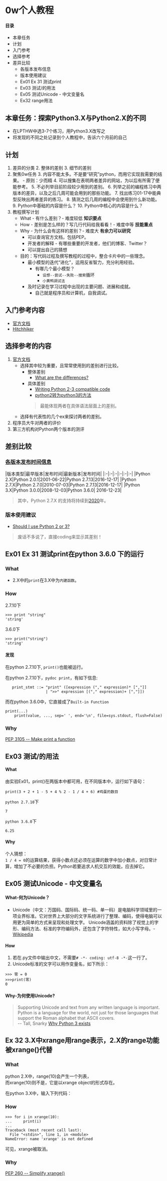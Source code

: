 # 0w个人教程

#### 目录

- 本章任务
- 计划
- 入门参考
- 选择参考
- 差异比较
	- 各版本发布信息
	- 版本使用建议
	- Ex01 Ex 31 测试print
	- Ex03 测试/的用法
	- Ex05 测试Unicode - 中文变量名
	- Ex32 range用法

## 本章任务：探索Python3.X与Python2.X的不同

- 在LPTHW中选3-7个练习，用Python3.X改写之
- 将发现的不同之处记录到个人教程中，告诉六个月前的自己


## 计划

1. 差异的分类
	2. 整体的差别
	3. 细节的差别
2. 聚焦0w任务
	3. 内容不能太多。不是要“研究”python，而用它实现我需要的结果。
		- 原则：少而精
	4. 可以搜集在表明两者差异的网站，为以后有所需了便能参考。
	5. 不必列举目前阶段较少用到的差别。
	6. 列举之前的编程练习中两版本的差异，以及之后几周可能会用到的那些功能。
		7. 找出练习01-17中能典型反映出两者差异的练习。
		8. 猜测之后几周的编程中会使用到什么新功能。
			9. Python中基础的内容是什么？
			10. Python中核心的内容是什么？
3. 教程撰写计划
	- What - 有什么差别？- 难度较低 **知识要点**
	- How - 差别是怎么样的？写几行代码给我看看！- 难度中等 **技能重点**
	- Why - 为什么会有这样的差别？- 难度大 **有余力可以研究**
		- 可以查询官方文档，包括PEP。
		- 开发者的解释 - 有哪些重要的开发者，他们的博客、Twitter？
		- 可以提出自己的猜想
	- 目的：写代码过程及撰写教程的过程中，整合卡片中的一些理念。
		- 最小模型的迭代“进化”，运用反省智力，充分利用经验。
			- 有哪几个最小模型？
				- `设想--尝试--失败--搜索`循环
				- `小黄鸭调试法`
		- 及时记录在学习过程中出现的主要问题、进展和成就。
			- 自己就是程序员和计算机，自我调试。	





## 入门参考内容
-	 [官方文档](https://www.python.org/doc/)
-	[Hitchhiker](http://docs.python-guide.org/en/latest/)



## 选择参考的内容
1. [官方文档](https://www.python.org/doc/)
	- 选择其中较为重要，且常常使用到的差别进行比较。
		- 整体差别 
			- [What are the differences?](https://wiki.python.org/moin/Python2orPython3#What_are_the_differences.3F)
		- 具体差别 
			- [Writing Python 2-3 compatible code](http://python-future.org/compatible_idioms.html)
			- [python2转为python3的方法](https://docs.python.org/3/library/2to3.html#to3-reference)   
			> 最能体现两者在具体语法层面上的差别。
	- 选择有代表性的几个ex来探讨两者的差别。
2. 程序员大牛对两者的评价
3. 第三方机构对Python两个版本的测评


## 差别比较

### [各版本发布时间信息](https://www.python.org/downloads/)

|版本类型|最早版本|发布时间|最新版本|发布时间|
|:-|:-|:-|:-|:-|:-|
|Python 2.X|Python 2.0.1|2001-06-22|Python 2.7.13|2016-12-17|
|Python 2.7.X|Python 2.7.0|2010-07-03|Python 2.7.13|2016-12-17|
|Python 3.X|Python 3.0.0|2008-12-03|Python 3.6.0| 2016-12-23|

> 其中，Python 2.7.X 的支持将持续到[2020](https://hg.python.org/peps/rev/76d43e52d978)年。

### 版本使用建议
- [Should I use Python 2 or 3?](https://wiki.python.org/moin/Python2orPython3)

> 废话不多说了，直接coding来显示其差别！

## Ex01 Ex 31 测试print在python 3.6.0 下的运行
### What

- 2.X中的`print`在3.X中为`内建函数`。

### How

2.7.10下

```
>>> print "string"
'string'
```
3.6.0下

```
>>> print("string")
'string'
```

#### 发现
在python 2.7.10下, `print()`也能被运行。

在python 2.7.10下，`pydoc print`，有如下信息:

```
   print_stmt ::= "print" ([expression ("," expression)* [","]]
                  | ">>" expression [("," expression)+ [","]])
```


而在python 3.6.0中，它直接成了`Built-in Function`

```
print(...)
    print(value, ..., sep=' ', end='\n', file=sys.stdout, flush=False)
```
### Why 

[PEP 3105 -- Make print a function](https://www.python.org/dev/peps/pep-3105/)


## Ex03 测试/的用法

#### What

由实验Ex01，print()在两版本中都可用，在不同版本中，运行如下语句：

```
print(3 + 2 + 1 - 5 + 4 % 2 - 1 / 4 + 6) #鸡蛋的数目
```

`python 2.7.10`下

```
7
```

`python 3.6.0`下

```
6.25
```

#### Why

个人猜想：  
`1 / 4 = 0`的运算结果，获得小数点还必须在运算的数字中加小数点，对日常计算，增加了不必要的负担。Python若要追求人机交互的效能，应去掉它。

## Ex05 测试Unicode - 中文变量名

#### What-何为Unicode？

- Unicode（中文：万国码、国际码、统一码、单一码）是电脑科学领域里的一项业界标准。它对世界上大部分的文字系统进行了整理、编码，使得电脑可以用更为简单的方式来呈现和处理文字。 Unicode涵盖的资料除了视觉上的字形、编码方法、标准的字符编码外，还包含了字符特性，如大小写字母。- [Wikipedia](https://zh.wikipedia.org/zh-hans/Unicode)

#### How

1. 若在.py文件中输出中文，不需要`# -*- coding: utf-8 -*-`这一行了。 
2. Unicode标准的文字可以用作变量名，如下所示：

```
>>> 零 = 0
>>>print(零)
0
```


#### Why-为何使用Unicode?

> Supporting Unicode and text from any written language is important. Python is a language for the world, not just for those languages that support the Roman alphabet that ASCII covers.   
 --  Tall, Snarky  [Why Python 3 exists](https://snarky.ca/why-python-3-exists/)


## Ex 32 3.X中xrange用range表示，2.X的range功能被xrange()代替

### What
python 2.X中，range(10)会产生一个列表，  
而xrange(10)则不是，它是以xrange object的形式存在。  

在python 3.X中，输入下列代码：  

### How
 
```
>>> for i in xrange(10):
...     print(i)
... 
Traceback (most recent call last):
  File "<stdin>", line 1, in <module>
NameError: name 'xrange' is not defined
```
可见，xrange被取消。

### Why

[PEP 260 -- Simplify xrange()](https://www.python.org/dev/peps/pep-0260/)